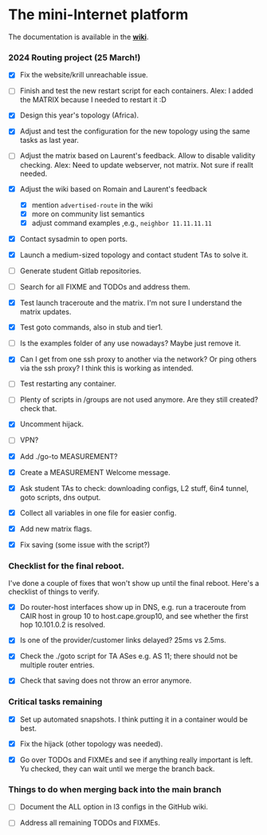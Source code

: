 # The mini-Internet platform

The documentation is available in the [**wiki**](https://github.com/nsg-ethz/mini_internet_project/wiki).

### 2024 Routing project (25 March!)

-[x] Fix the website/krill unreachable issue.

-[ ] Finish and test the new restart script for each containers.
     Alex: I added the MATRIX because I needed to restart it :D

-[x] Design this year's topology (Africa).

-[x] Adjust and test the configuration for the new topology using the same tasks as last year.

-[ ] Adjust the matrix based on Laurent's feedback.
     Allow to disable validity checking.
     Alex: Need to update webserver, not matrix.
     Not sure if reallt needed.

-[x] Adjust the wiki based on Romain and Laurent's feedback

    - [x] mention `advertised-route` in the wiki
    - [x] more on community list semantics
    - [x] adjust command examples ,e.g., `neighbor 11.11.11.11`

-[x] Contact sysadmin to open ports.

-[x] Launch a medium-sized topology and contact student TAs to solve it.

-[ ] Generate student Gitlab repositories.

-[ ] Search for all FIXME and TODOs and address them.

-[x] Test launch traceroute and the matrix. I'm not sure I understand the matrix updates.

-[x] Test goto commands, also in stub and tier1.

-[ ] Is the examples folder of any use nowadays? Maybe just remove it.

-[x] Can I get from one ssh proxy to another via the network? Or ping others via the ssh proxy?
     I think this is working as intended.

-[ ] Test restarting any container.

-[ ] Plenty of scripts in /groups are not used anymore. Are they still created? check that.

-[x] Uncomment hijack.

-[ ] VPN?

-[x] Add ./go-to MEASUREMENT?

-[x] Create a MEASUREMENT Welcome message.


-[x] Ask student TAs to check: downloading configs, L2 stuff, 6in4 tunnel, goto scripts, dns output.

-[x] Collect all variables in one file for easier config.

-[x] Add new matrix flags.

-[x] Fix saving (some issue with the script?)

### Checklist for the final reboot.

I've done a couple of fixes that won't show up until the final reboot.
Here's a checklist of things to verify.

-[x] Do router-host interfaces show up in DNS, e.g. run a traceroute from CAIR host in group 10 to host.cape.group10, and see whether the first hop 10.101.0.2 is resolved.

-[x] Is one of the provider/customer links delayed? 25ms vs 2.5ms.

-[x] Check the ./goto script for TA ASes e.g. AS 11; there should not be multiple router entries.

-[x] Check that saving does not throw an error anymore.

### Critical tasks remaining

-[x] Set up automated snapshots. I think putting it in a container would be best.

-[x] Fix the hijack (other topology was needed).

-[x] Go over TODOs and FIXMEs and see if anything really important is left.
     Yu checked, they can wait until we merge the branch back.

### Things to do when merging back into the main branch

-[ ] Document the ALL option in l3 configs in the GitHub wiki.

-[ ] Address all remaining TODOs and FIXMEs.
